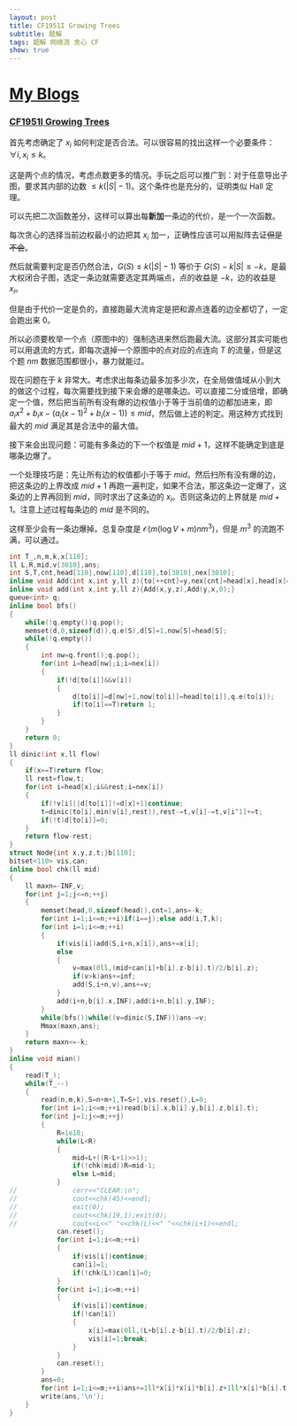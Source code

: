 ```yaml
---
layout: post
title: CF1951I Growing Trees
subtitle: 题解
tags: 题解 网络流 贪心 CF
show: true
---
```


# [My Blogs](https://www.cnblogs.com/WrongAnswer90/p/18167978)

### [CF1951I Growing Trees](https://www.luogu.com.cn/problem/CF1951I)

首先考虑确定了 $x_i$ 如何判定是否合法。可以很容易的找出这样一个必要条件：$\forall i,x_i\leq k$。

这是两个点的情况，考虑点数更多的情况。手玩之后可以推广到：对于任意导出子图，要求其内部的边数 $\leq k(|S|-1)$。这个条件也是充分的，证明类似 $\text{Hall}$ 定理。

可以先把二次函数差分，这样可以算出每**新加**一条边的代价，是一个一次函数。

每次贪心的选择当前边权最小的边把其 $x_i$ 加一，正确性应该可以用拟阵去证~~但是不会~~。

然后就需要判定是否仍然合法，$G(S)\leq k(|S|-1)$ 等价于 $G(S)-k|S|\leq -k$，是最大权闭合子图，选定一条边就需要选定其两端点，点的收益是 $-k$，边的收益是 $x_i$。

但是由于代价一定是负的，直接跑最大流肯定是把和源点连着的边全都切了，一定会跑出来 $0$。

所以必须要枚举一个点（原图中的）强制选进来然后跑最大流。这部分其实可能也可以用退流的方式，即每次退掉一个原图中的点对应的点连向 $T$ 的流量，但是这个题 $nm$ 数据范围都很小，暴力就能过。

现在问题在于 $k$ 非常大。考虑求出每条边最多加多少次，在全局做值域从小到大的做这个过程，每次需要找到接下来会爆的是哪条边。可以直接二分或倍增，即确定一个值，然后把当前所有没有爆的边权值小于等于当前值的边都加进来，即 $a_ix^2+b_ix-(a_i(x-1)^2+b_i(x-1))\leq mid$，然后做上述的判定。用这种方式找到最大的 $mid$ 满足其是合法中的最大值。

接下来会出现问题：可能有多条边的下一个权值是 $mid+1$，这样不能确定到底是哪条边爆了。

一个处理技巧是：先让所有边的权值都小于等于 $mid$。然后扫所有没有爆的边，把这条边的上界改成 $mid+1$ 再跑一遍判定，如果不合法，那这条边一定爆了，这条边的上界再回到 $mid$，同时求出了这条边的 $x_i$。否则这条边的上界就是 $mid+1$。注意上述过程每条边的 $mid$ 是不同的。

这样至少会有一条边爆掉。总复杂度是 $\mathcal O(m(\log V+m)nm^3)$，但是 $m^3$ 的流跑不满，可以通过。

```cpp
int T_,n,m,k,x[110];
ll L,R,mid,v[3010],ans;
int S,T,cnt,head[110],now[110],d[110],to[3010],nex[3010];
inline void Add(int x,int y,ll z){to[++cnt]=y,nex[cnt]=head[x],head[x]=cnt,v[cnt]=z;}
inline void add(int x,int y,ll z){Add(x,y,z),Add(y,x,0);}
queue<int> q;
inline bool bfs()
{
	while(!q.empty())q.pop();
	memset(d,0,sizeof(d)),q.e(S),d[S]=1,now[S]=head[S];
	while(!q.empty())
	{
		int nw=q.front();q.pop();
		for(int i=head[nw];i;i=nex[i])
		{
			if(!d[to[i]]&&v[i])
			{
				d[to[i]]=d[nw]+1,now[to[i]]=head[to[i]],q.e(to[i]);
				if(to[i]==T)return 1;
			}
		}
	}
	return 0;
}
ll dinic(int x,ll flow)
{
	if(x==T)return flow;
	ll rest=flow,t;
	for(int i=head[x];i&&rest;i=nex[i])
	{
		if(!v[i]||d[to[i]]!=d[x]+1)continue;
		t=dinic(to[i],min(v[i],rest)),rest-=t,v[i]-=t,v[i^1]+=t;
		if(!t)d[to[i]]=0;
	}
	return flow-rest;
}
struct Node{int x,y,z,t;}b[110];
bitset<110> vis,can;
inline bool chk(ll mid)
{
	ll maxn=-INF,v;
	for(int j=1;j<=n;++j)
	{
		memset(head,0,sizeof(head)),cnt=1,ans=-k;
		for(int i=1;i<=n;++i)if(i==j);else add(i,T,k);
		for(int i=1;i<=m;++i)
		{
			if(vis[i])add(S,i+n,x[i]),ans+=x[i];
			else
			{
				v=max(0ll,(mid+can[i]+b[i].z-b[i].t)/2/b[i].z);
				if(v>k)ans+=inf;
				add(S,i+n,v),ans+=v;
			}
			add(i+n,b[i].x,INF),add(i+n,b[i].y,INF);
		}
		while(bfs())while((v=dinic(S,INF)))ans-=v;
		Mmax(maxn,ans);
	}
	return maxn<=-k;
}
inline void mian()
{
	read(T_);
	while(T_--)
	{
		read(n,m,k),S=n+m+1,T=S+1,vis.reset(),L=0;
		for(int i=1;i<=m;++i)read(b[i].x,b[i].y,b[i].z,b[i].t);
		for(int j=1;j<=m;++j)
		{
			R=1e18;
			while(L<R)
			{
				mid=L+((R-L+1)>>1);
				if(!chk(mid))R=mid-1;
				else L=mid;
			}
//				cerr<<"CLEAR:\n";
//				cout<<chk(45)<<endl;
//				exit(0);
//				cout<<chk(19,1);exit(0);
//				cout<<L<<" "<<chk(L)<<" "<<chk(L+1)<<endl;
			can.reset();
			for(int i=1;i<=m;++i)
			{
				if(vis[i])continue;
				can[i]=1;
				if(!chk(L))can[i]=0;
			}
			for(int i=1;i<=m;++i)
			{
				if(vis[i])continue;
				if(!can[i])
				{
					x[i]=max(0ll,(L+b[i].z-b[i].t)/2/b[i].z);
					vis[i]=1;break;
				}
			}
			can.reset();
		}
		ans=0;
		for(int i=1;i<=m;++i)ans+=1ll*x[i]*x[i]*b[i].z+1ll*x[i]*b[i].t;
		write(ans,'\n');
	}
}
```